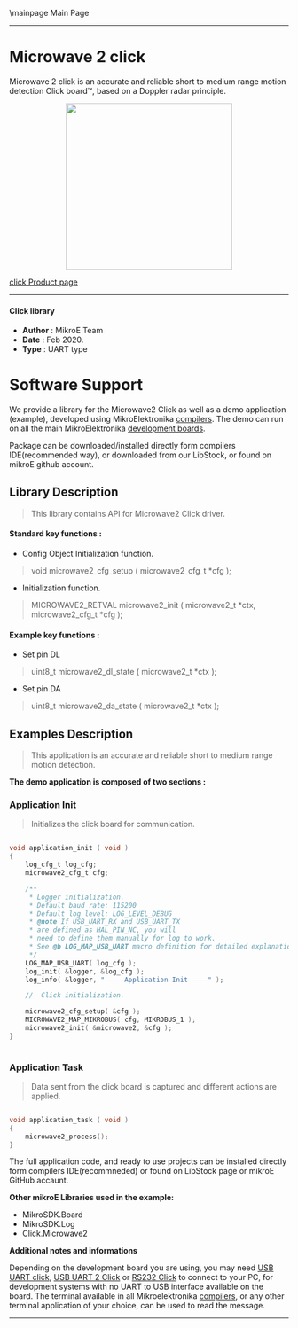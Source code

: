 \mainpage Main Page
 
---
# Microwave 2 click

Microwave 2 click is an accurate and reliable short to medium range motion detection Click board™, based on a Doppler radar principle.

<p align="center">
  <img src="https://download.mikroe.com/images/click_for_ide/microwave2_click.png" height=300px>
</p>

[click Product page](https://www.mikroe.com/microwave-2-eu-click)

---


#### Click library 

- **Author**        : MikroE Team
- **Date**          : Feb 2020.
- **Type**          : UART type


# Software Support

We provide a library for the Microwave2 Click 
as well as a demo application (example), developed using MikroElektronika 
[compilers](https://shop.mikroe.com/compilers). 
The demo can run on all the main MikroElektronika [development boards](https://shop.mikroe.com/development-boards).

Package can be downloaded/installed directly form compilers IDE(recommended way), or downloaded from our LibStock, or found on mikroE github account. 

## Library Description

> This library contains API for Microwave2 Click driver.

#### Standard key functions :

- Config Object Initialization function.
> void microwave2_cfg_setup ( microwave2_cfg_t *cfg ); 
 
- Initialization function.
> MICROWAVE2_RETVAL microwave2_init ( microwave2_t *ctx, microwave2_cfg_t *cfg );

#### Example key functions :

- Set pin DL 
> uint8_t microwave2_dl_state ( microwave2_t *ctx );
 
- Set pin DA
> uint8_t microwave2_da_state ( microwave2_t *ctx );

## Examples Description

> This application is an accurate and reliable short to medium range motion detection.

**The demo application is composed of two sections :**

### Application Init 

> Initializes the click board for communication.

```c

void application_init ( void )
{
    log_cfg_t log_cfg;
    microwave2_cfg_t cfg;

    /** 
     * Logger initialization.
     * Default baud rate: 115200
     * Default log level: LOG_LEVEL_DEBUG
     * @note If USB_UART_RX and USB_UART_TX 
     * are defined as HAL_PIN_NC, you will 
     * need to define them manually for log to work. 
     * See @b LOG_MAP_USB_UART macro definition for detailed explanation.
     */
    LOG_MAP_USB_UART( log_cfg );
    log_init( &logger, &log_cfg );
    log_info( &logger, "---- Application Init ----" );

    //  Click initialization.

    microwave2_cfg_setup( &cfg );
    MICROWAVE2_MAP_MIKROBUS( cfg, MIKROBUS_1 );
    microwave2_init( &microwave2, &cfg );
}
  
```

### Application Task

> Data sent from the click board is captured and different actions are applied.

```c

void application_task ( void )
{
    microwave2_process();
} 

```

The full application code, and ready to use projects can be  installed directly form compilers IDE(recommneded) or found on LibStock page or mikroE GitHub accaunt.

**Other mikroE Libraries used in the example:** 

- MikroSDK.Board
- MikroSDK.Log
- Click.Microwave2

**Additional notes and informations**

Depending on the development board you are using, you may need 
[USB UART click](https://shop.mikroe.com/usb-uart-click), 
[USB UART 2 Click](https://shop.mikroe.com/usb-uart-2-click) or 
[RS232 Click](https://shop.mikroe.com/rs232-click) to connect to your PC, for 
development systems with no UART to USB interface available on the board. The 
terminal available in all Mikroelektronika 
[compilers](https://shop.mikroe.com/compilers), or any other terminal application 
of your choice, can be used to read the message.



---
